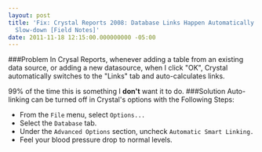 ```yaml
---
layout: post
title: 'Fix: Crystal Reports 2008: Database Links Happen Automatically and Cause Unnecessary
  Slow-down [Field Notes]'
date: 2011-11-18 12:15:00.000000000 -05:00
---
```

###Problem
In Crysal Reports, whenever adding a table from an existing data source, or adding a new datasource, when I click "OK", Crystal automatically switches to the "Links" tab and auto-calculates links.

99% of the time this is something I **don't** want it to do.
###Solution
Auto-linking can be turned off in Crystal's options with the Following Steps:

* From the `File` menu, select `Options...`
* Select the `Database` tab.
* Under the `Advanced Options` section, uncheck `Automatic Smart Linking.`
* Feel your blood pressure drop to normal levels.
